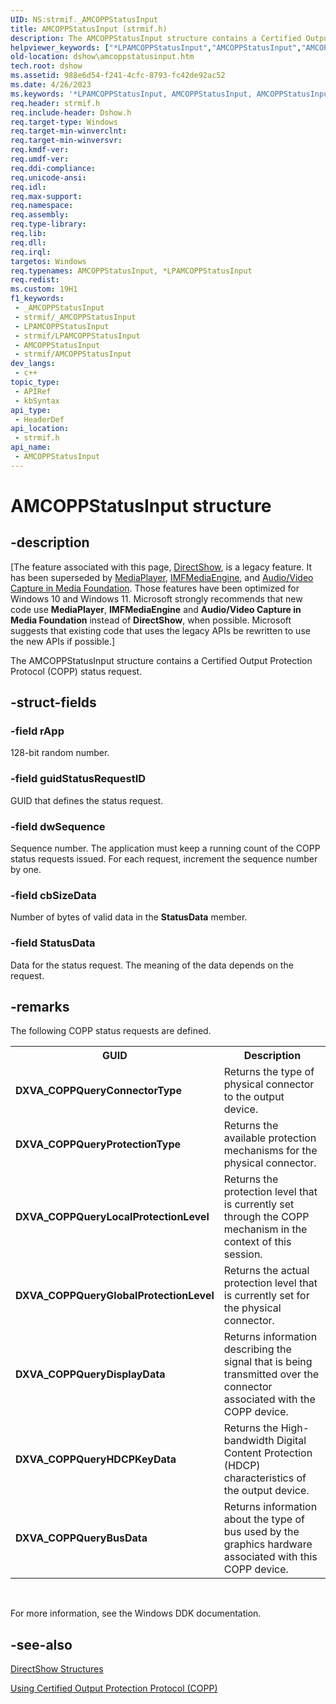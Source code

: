 ```yaml
---
UID: NS:strmif._AMCOPPStatusInput
title: AMCOPPStatusInput (strmif.h)
description: The AMCOPPStatusInput structure contains a Certified Output Protection Protocol (COPP) status request.
helpviewer_keywords: ["*LPAMCOPPStatusInput","AMCOPPStatusInput","AMCOPPStatusInput structure [DirectShow]","AMCOPPStatusInputStructure","LPAMCOPPStatusInput","LPAMCOPPStatusInput structure pointer [DirectShow]","dshow.amcoppstatusinput","strmif/AMCOPPStatusInput","strmif/LPAMCOPPStatusInput"]
old-location: dshow\amcoppstatusinput.htm
tech.root: dshow
ms.assetid: 988e6d54-f241-4cfc-8793-fc42de92ac52
ms.date: 4/26/2023
ms.keywords: '*LPAMCOPPStatusInput, AMCOPPStatusInput, AMCOPPStatusInput structure [DirectShow], AMCOPPStatusInputStructure, LPAMCOPPStatusInput, LPAMCOPPStatusInput structure pointer [DirectShow], dshow.amcoppstatusinput, strmif/AMCOPPStatusInput, strmif/LPAMCOPPStatusInput'
req.header: strmif.h
req.include-header: Dshow.h
req.target-type: Windows
req.target-min-winverclnt: 
req.target-min-winversvr: 
req.kmdf-ver: 
req.umdf-ver: 
req.ddi-compliance: 
req.unicode-ansi: 
req.idl: 
req.max-support: 
req.namespace: 
req.assembly: 
req.type-library: 
req.lib: 
req.dll: 
req.irql: 
targetos: Windows
req.typenames: AMCOPPStatusInput, *LPAMCOPPStatusInput
req.redist: 
ms.custom: 19H1
f1_keywords:
 - _AMCOPPStatusInput
 - strmif/_AMCOPPStatusInput
 - LPAMCOPPStatusInput
 - strmif/LPAMCOPPStatusInput
 - AMCOPPStatusInput
 - strmif/AMCOPPStatusInput
dev_langs:
 - c++
topic_type:
 - APIRef
 - kbSyntax
api_type:
 - HeaderDef
api_location:
 - strmif.h
api_name:
 - AMCOPPStatusInput
---
```


# AMCOPPStatusInput structure


## -description

\[The feature associated with this page, [DirectShow](/windows/win32/directshow/directshow), is a legacy feature. It has been superseded by [MediaPlayer](/uwp/api/Windows.Media.Playback.MediaPlayer), [IMFMediaEngine](/windows/win32/api/mfmediaengine/nn-mfmediaengine-imfmediaengine), and [Audio/Video Capture in Media Foundation](windows/win32/medfound/audio-video-capture-in-media-foundation). Those features have been optimized for Windows 10 and Windows 11. Microsoft strongly recommends that new code use **MediaPlayer**, **IMFMediaEngine** and **Audio/Video Capture in Media Foundation** instead of **DirectShow**, when possible. Microsoft suggests that existing code that uses the legacy APIs be rewritten to use the new APIs if possible.\]

The AMCOPPStatusInput structure contains a Certified Output Protection Protocol (COPP) status request.

## -struct-fields

### -field rApp

128-bit random number.

### -field guidStatusRequestID

GUID that defines the status request.

### -field dwSequence

Sequence number. The application must keep a running count of the COPP status requests issued. For each request, increment the sequence number by one.

### -field cbSizeData

Number of bytes of valid data in the <b>StatusData</b> member.

### -field StatusData

Data for the status request. The meaning of the data depends on the request.

## -remarks

The following COPP status requests are defined.

<table>
<tr>
<th><b>GUID</b></th>
<th>Description
            </th>
</tr>
<tr>
<td><b>DXVA_COPPQueryConnectorType</b></td>
<td>Returns the type of physical connector to the output device.</td>
</tr>
<tr>
<td><b>DXVA_COPPQueryProtectionType</b></td>
<td>Returns the available protection mechanisms for the physical connector.</td>
</tr>
<tr>
<td><b>DXVA_COPPQueryLocalProtectionLevel</b></td>
<td>Returns the protection level that is currently set through the COPP mechanism in the context of this session.</td>
</tr>
<tr>
<td><b>DXVA_COPPQueryGlobalProtectionLevel</b></td>
<td>Returns the actual protection level that is currently set for the physical connector.</td>
</tr>
<tr>
<td><b>DXVA_COPPQueryDisplayData</b></td>
<td>Returns information describing the signal that is being transmitted over the connector associated with the COPP device.</td>
</tr>
<tr>
<td><b>DXVA_COPPQueryHDCPKeyData</b></td>
<td>Returns the High-bandwidth Digital Content Protection (HDCP) characteristics of the output device.</td>
</tr>
<tr>
<td><b>DXVA_COPPQueryBusData</b></td>
<td>Returns information about the type of bus used by the graphics hardware associated with this COPP device.</td>
</tr>
</table>
 

For more information, see the Windows DDK documentation.

## -see-also

<a href="/windows/desktop/DirectShow/directshow-structures">DirectShow Structures</a>



<a href="/windows/desktop/DirectShow/using-certified-output-protection-protocol--copp">Using Certified Output Protection Protocol (COPP)</a>